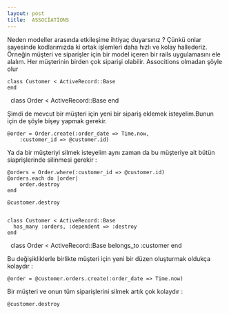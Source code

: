 ```yaml
---
layout: post
title:  ASSOCİATİONS
---
```


Neden modeller arasında etkileşime ihtiyaç duyarsınız ?
Çünkü onlar sayesinde kodlarımızda ki ortak işlemleri daha hızlı ve kolay hallederiz.
Örneğin müşteri ve siparişler için bir model içeren bir rails uygulamasını ele alalım.
Her müşterinin birden çok siparişi olabilir. Associtions olmadan şöyle olur 

    class Customer < ActiveRecord::Base
    end
 
    class Order < ActiveRecord::Base
    end

Şimdi de mevcut bir müşteri için yeni bir sipariş eklemek isteyelim.Bunun için de şöyle bişey yapmak gerekir.

    @order = Order.create(:order_date => Time.now,
        :customer_id => @customer.id)

Ya da bir müşteriyi silmek isteyelim aynı zaman da bu müşteriye ait bütün siaprişlerinde silinmesi gerekir :

    @orders = Order.where(:customer_id => @customer.id)
    @orders.each do |order|
        order.destroy
    end
      
    @customer.destroy


    class Customer < ActiveRecord::Base
      has_many :orders, :dependent => :destroy
    end

 
    class Order < ActiveRecord::Base
        belongs_to :customer
    end

Bu değişikliklerle birlikte müşteri için yeni bir düzen oluşturmak oldukça kolaydır :

    @order = @customer.orders.create(:order_date => Time.now)

Bir müşteri ve onun tüm siparişlerini silmek artık çok kolaydır :

    @customer.destroy



